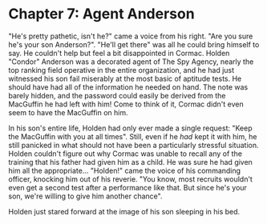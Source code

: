 # Chapter 7: Agent Anderson

"He's pretty pathetic, isn't he?" came a voice from his right. "Are you sure he's your son Anderson?". "He'll get there" was all he could bring himself to say. He couldn't help but feel a bit disappointed in Cormac. Holden "Condor" Anderson was a decorated agent of The Spy Agency, nearly the top ranking field operative in the entire organization, and he had just witnessed his son fail miserably at the most basic of aptitude tests. He should have had all of the information he needed on hand. The note was barely hidden, and the password could easily be derived from the MacGuffin he had left with him! Come to think of it, Cormac didn't even seem to have the MacGuffin on him.

In his son's entire life, Holden had only ever made a single request: "Keep the MacGuffin with you at all times". Still, even if he _had_ kept it with him, he still panicked in what should not have been a particularly stressful situation. Holden couldn't figure out why Cormac was unable to recall any of the training that his father had given him as a child. He was sure he had given him all the appropriate... "Holden!" came the voice of his commanding officer, knocking him out of his reverie. "You know, most recruits wouldn't even get a second test after a performance like that. But since he's your son, we're willing to give him another chance".

Holden just stared forward at the image of his son sleeping in his bed.
